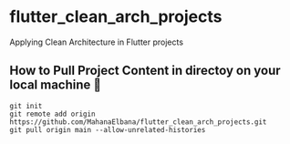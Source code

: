 # flutter_clean_arch_projects
Applying Clean Architecture in Flutter projects 

## How to Pull Project Content in directoy on your local machine 💚
```
git init 
git remote add origin https://github.com/MahanaElbana/flutter_clean_arch_projects.git
git pull origin main --allow-unrelated-histories
```
